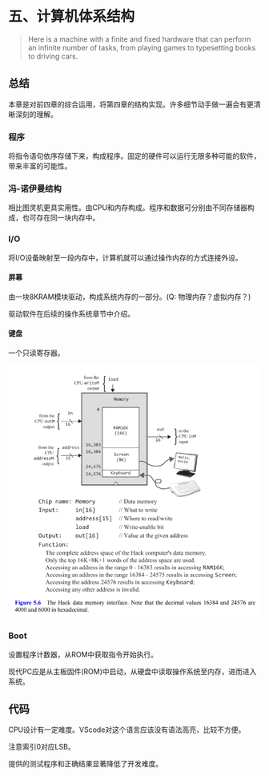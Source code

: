 # 五、计算机体系结构

> Here is a machine with a finite
> and fixed hardware that can perform an infinite number of tasks, from
> playing games to typesetting books to driving cars. 

## 总结

本章是对前四章的综合运用，将第四章的结构实现。许多细节动手做一遍会有更清晰深刻的理解。

### 程序

将指令语句依序存储下来，构成程序。固定的硬件可以运行无限多种可能的软件，带来丰富的可能性。

### 冯-诺伊曼结构

相比图灵机更具实用性。由CPU和内存构成。程序和数据可分别由不同存储器构成，也可存在同一块内存中。

### I/O

将I/O设备映射至一段内存中，计算机就可以通过操作内存的方式连接外设。

#### 屏幕

由一块8KRAM模块驱动，构成系统内存的一部分。(Q: 物理内存？虚拟内存？)

驱动软件在后续的操作系统章节中介绍。

#### 键盘

一个只读寄存器。

![Fig5.6](../images/Figure%205.6.png)

### Boot

设置程序计数器，从ROM中获取指令开始执行。

现代PC应是从主板固件(ROM)中启动，从硬盘中读取操作系统至内存，进而进入系统。

## 代码

CPU设计有一定难度。VScode对这个语言应该没有语法高亮，比较不方便。

注意索引0对应LSB。

提供的测试程序和正确结果显著降低了开发难度。